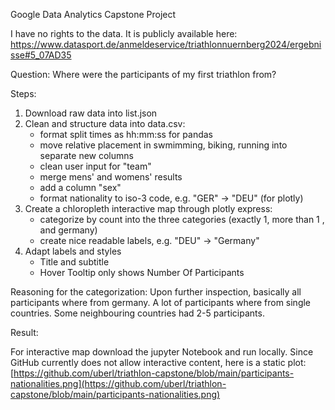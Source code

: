Google Data Analytics Capstone Project

I have no rights to the data. It is publicly available here: https://www.datasport.de/anmeldeservice/triathlonnuernberg2024/ergebnisse#5_07AD35

Question: Where were the participants of my first triathlon from?

Steps:
1. Download raw data into list.json
2. Clean and structure data into data.csv:
    - format split times as hh:mm:ss for pandas
    - move relative placement in swmimming, biking, running into separate new columns
    - clean user input for "team"
    - merge mens' and womens' results
    - add a column "sex"
    - format nationality to iso-3 code, e.g. "GER" -> "DEU" (for plotly)
3. Create a chloropleth interactive map through plotly express:
    - categorize by count into the three categories (exactly 1, more than 1 , and germany)
    - create nice readable labels, e.g. "DEU" -> "Germany"
4. Adapt labels and styles
    - Title and subtitle
    - Hover Tooltip only shows Number Of Participants
  
Reasoning for the categorization:
Upon further inspection, basically all participants where from germany. A lot of participants where from single countries. Some neighbouring countries had 2-5 participants.

Result:

For interactive map download the jupyter Notebook and run locally. Since GitHub currently does not allow interactive content, here is a static plot: [https://github.com/uberl/triathlon-capstone/blob/main/participants-nationalities.png](https://github.com/uberl/triathlon-capstone/blob/main/participants-nationalities.png)


